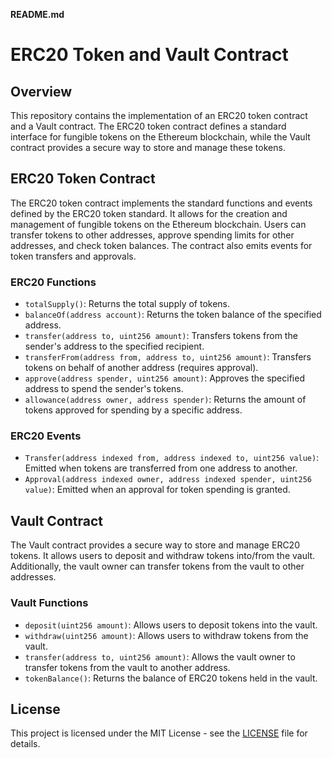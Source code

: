 **README.md**

# ERC20 Token and Vault Contract

## Overview

This repository contains the implementation of an ERC20 token contract and a Vault contract. The ERC20 token contract defines a standard interface for fungible tokens on the Ethereum blockchain, while the Vault contract provides a secure way to store and manage these tokens.

## ERC20 Token Contract

The ERC20 token contract implements the standard functions and events defined by the ERC20 token standard. It allows for the creation and management of fungible tokens on the Ethereum blockchain. Users can transfer tokens to other addresses, approve spending limits for other addresses, and check token balances. The contract also emits events for token transfers and approvals.

### ERC20 Functions

- `totalSupply()`: Returns the total supply of tokens.
- `balanceOf(address account)`: Returns the token balance of the specified address.
- `transfer(address to, uint256 amount)`: Transfers tokens from the sender's address to the specified recipient.
- `transferFrom(address from, address to, uint256 amount)`: Transfers tokens on behalf of another address (requires approval).
- `approve(address spender, uint256 amount)`: Approves the specified address to spend the sender's tokens.
- `allowance(address owner, address spender)`: Returns the amount of tokens approved for spending by a specific address.
  
### ERC20 Events

- `Transfer(address indexed from, address indexed to, uint256 value)`: Emitted when tokens are transferred from one address to another.
- `Approval(address indexed owner, address indexed spender, uint256 value)`: Emitted when an approval for token spending is granted.

## Vault Contract

The Vault contract provides a secure way to store and manage ERC20 tokens. It allows users to deposit and withdraw tokens into/from the vault. Additionally, the vault owner can transfer tokens from the vault to other addresses.

### Vault Functions

- `deposit(uint256 amount)`: Allows users to deposit tokens into the vault.
- `withdraw(uint256 amount)`: Allows users to withdraw tokens from the vault.
- `transfer(address to, uint256 amount)`: Allows the vault owner to transfer tokens from the vault to another address.
- `tokenBalance()`: Returns the balance of ERC20 tokens held in the vault.


## License

This project is licensed under the MIT License - see the [LICENSE](LICENSE) file for details.
